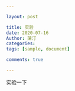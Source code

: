 ```yaml
---

layout: post

title: 实验
date: 2020-07-16
Author: 蒲汀
categories: 
tags: [sample, document]

comments: true

---
```


实验一下